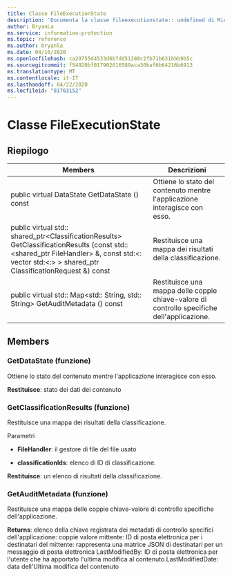 ```yaml
---
title: Classe FileExecutionState
description: 'Documenta la classe fileexecutionstate:: undefined di Microsoft Information Protection (MIP) SDK.'
author: BryanLa
ms.service: information-protection
ms.topic: reference
ms.author: bryanla
ms.date: 04/16/2020
ms.openlocfilehash: ca29755d4533d6b7dd51280c2fb71b631bbb9b5c
ms.sourcegitcommit: f54920bf017902616589aca30baf6b64216b6913
ms.translationtype: MT
ms.contentlocale: it-IT
ms.lasthandoff: 04/22/2020
ms.locfileid: "81763152"
---
```

# <a name="class-fileexecutionstate"></a>Classe FileExecutionState 
  
## <a name="summary"></a>Riepilogo
 Members                        | Descrizioni                                
--------------------------------|---------------------------------------------
public virtual DataState GetDataState () const  |  Ottiene lo stato del contenuto mentre l'applicazione interagisce con esso.
public virtual std:: shared_ptr\<ClassificationResults\> GetClassificationResults (const std::\<shared_ptr FileHandler\> &, const std:\<: vector std:\<:\> \> shared_ptr ClassificationRequest &) const  |  Restituisce una mappa dei risultati della classificazione.
public virtual std:: Map\<std:: String, std:: String\> GetAuditMetadata () const  |  Restituisce una mappa delle coppie chiave-valore di controllo specifiche dell'applicazione.
  
## <a name="members"></a>Members
  
### <a name="getdatastate-function"></a>GetDataState (funzione)
Ottiene lo stato del contenuto mentre l'applicazione interagisce con esso.

  
**Restituisce**: stato dei dati del contenuto
  
### <a name="getclassificationresults-function"></a>GetClassificationResults (funzione)
Restituisce una mappa dei risultati della classificazione.

Parametri  
* **FileHandler**: il gestore di file del file usato 


* **classificationIds**: elenco di ID di classificazione. 



  
**Restituisce**: un elenco di risultati della classificazione.
  
### <a name="getauditmetadata-function"></a>GetAuditMetadata (funzione)
Restituisce una mappa delle coppie chiave-valore di controllo specifiche dell'applicazione.

  
**Returns**: elenco della chiave registrata dei metadati di controllo specifici dell'applicazione: coppie valore mittente: ID di posta elettronica per i destinatari del mittente: rappresenta una matrice JSON di destinatari per un messaggio di posta elettronica LastModifiedBy: ID di posta elettronica per l'utente che ha apportato l'ultima modifica al contenuto LastModifiedDate: data dell'Ultima modifica del contenuto